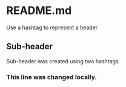 # README.md

Use a hashtag to represent a header

## Sub-header

Sub-header was created using two hashtags.

### This line was changed locally.